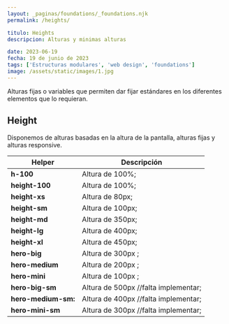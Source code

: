 ```yaml
---
layout: _paginas/foundations/_foundations.njk
permalink: /heights/

titulo: Heights
descripcion: Alturas y minimas alturas

date: 2023-06-19
fecha: 19 de junio de 2023
tags: ['Estructuras modulares', 'web design', 'foundations']
image: /assets/static/images/1.jpg
---
```


Alturas fijas o variables que permiten dar fijar estándares en los diferentes elementos que lo requieran.

## Height

Disponemos de alturas basadas en la altura de la pantalla, alturas fijas y alturas responsive.

| Helper              | Descripción                          |
| ------------------- | ------------------------------------ |
| **h-100**           | Altura de 100%;                      |
| **height-100**      | Altura de 100%;                      |
| **height-xs**       | Altura de 80px;                      |
| **height-sm**       | Altura de 100px;                     |
| **height-md**       | Altura de 350px;                     |
| **height-lg**       | Altura de 400px;                     |
| **height-xl**       | Altura de 450px;                     |
| **hero-big**        | Altura de 300px ;                    |
| **hero-medium**     | Altura de 200px ;                    |
| **hero-mini**       | Altura de 100px ;                    |
| **hero-big-sm**     | Altura de 500px //falta implementar; |
| **hero-medium-sm:** | Altura de 400px //falta implementar; |
| **hero-mini-sm**    | Altura de 300px //falta implementar; |
